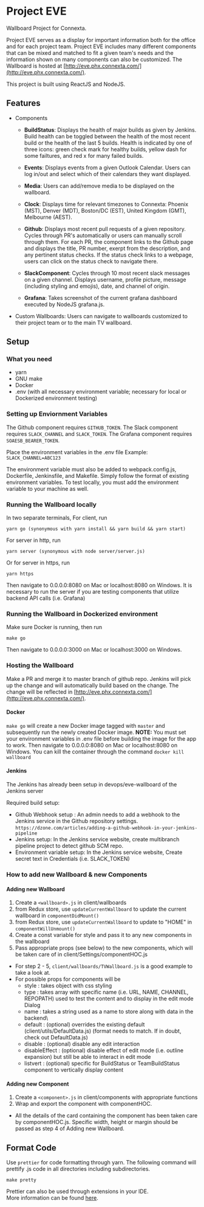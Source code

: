 # Project EVE

Wallboard Project for Connexta.

Project EVE serves as a display for important information both for the office and for each project team.  Project EVE includes many different components that can be mixed and matched to fit a given team's needs and the information shown on many components can also be customized.  The Wallboard is hosted at [http://eve.phx.connexta.com/](http://eve.phx.connexta.com/).

This project is built using ReactJS and NodeJS.

## Features

- Components

  - **BuildStatus**: Displays the health of major builds as given by Jenkins.  Build health can be toggled between the health of the most recent build or the health of the last 5 builds.  Health is indicated by one of three icons: green check mark for healthy builds, yellow dash for some failtures, and red x for many failed builds.
  
  - **Events**: Displays events from a given Outlook Calendar.  Users can log in/out and select which of their calendars they want displayed.
  
  - **Media**: Users can add/remove media to be displayed on the wallboard.
  
  - **Clock**: Displays time for relevant timezones to Connexta: Phoenix (MST), Denver (MDT), Boston/DC (EST), United Kingdom (GMT), Melbourne (AEST).
  
  - **Github**: Displays most recent pull requests of a given repository.  Cycles through PR's automatically or users can manually scroll through them.  For each PR, the component links to the Github page and displays the title, PR number, exerpt from the description, and any pertinent status checks.  If the status check links to a webpage, users can click on the status check to navigate there.
  
  - **SlackComponent**: Cycles through 10 most recent slack messages on a given channel.  Displays username, profile picture, message (including styling and emojis), date, and channel of origin.

  - **Grafana**: Takes screenshot of the current grafana dashboard executed by NodeJS grafana.js.

- Custom Wallboards: Users can navigate to wallboards customized to their project team or to the main TV wallboard.

## Setup

### What you need
- yarn
- GNU make
- Docker
- .env (with all necessary environment variable; necessary for local or Dockerized environment testing)

### Setting up Enviornment Variables
The Github component requires ```GITHUB_TOKEN```.
The Slack component requires ```SLACK_CHANNEL``` and ```SLACK_TOKEN```.
The Grafana component requires ```SOAESB_BEARER_TOKEN```.

Place the environment variables in the .env file
Example: ```SLACK_CHANNEL=ABC123```

The environment variable must also be added to webpack.config.js, Dockerfile, Jenkinsfile, and Makefile. Simply follow the format of existing environment variables.  To test locally, you must add the environment variable to your machine as well.

### Running the Wallboard locally
In two separate terminals,
For client, run
```
yarn go (synonymous with yarn install && yarn build && yarn start)
```
For server in http, run
```
yarn server (synonymous with node server/server.js)
```
Or for server in https, run
```
yarn https
```
Then navigate to 0.0.0.0:8080 on Mac or localhost:8080 on Windows.
It is necessary to run the server if you are testing components that utilize backend API calls (i.e. Grafana)
  
### Running the Wallboard in Dockerized environment
Make sure Docker is running, then run
```
make go
```
Then navigate to 0.0.0.0:3000 on Mac or localhost:3000 on Windows.

### Hosting the Wallboard
Make a PR and merge it to master branch of github repo.
Jenkins will pick up the change and will automatically build based on the change.
The change will be reflected in [http://eve.phx.connexta.com/](http://eve.phx.connexta.com/).

#### Docker
```make go``` will create a new Docker image tagged with `master` and subsequently run the newly created Docker image.
**NOTE:** You must set your environment variables in .env file before building the image for the app to work. 
Then navigate to 0.0.0.0:8080 on Mac or localhost:8080 on Windows. 
You can kill the container through the command ```docker kill wallboard```  

#### Jenkins
The Jenkins has already been setup in devops/eve-wallboard of the Jenkins server

Required build setup:
- Github Webhook setup : An admin needs to add a webhook to the Jenkins service in the Github repository settings.
`https://dzone.com/articles/adding-a-github-webhook-in-your-jenkins-pipeline`
- Jenkins setup: In the Jenkins service website, create multibranch pipeline project to detect github SCM repo.
- Environment variable setup: In the Jenkins service website, Create secret text in Credentials (i.e. SLACK_TOKEN)

### How to add new Wallboard & new Components

#### Adding new Wallboard
1. Create a `<wallboard>.js` in client/wallboards
2. from Redux store, use `updateCurrentWallboard` to update the current wallboard in `componentDidMount()`
3. from Redux store, use `updateCurrentWallboard` to update to "HOME" in `componentWillUnmount()`
4. Create a const variable for style and pass it to any new components in the wallboard
5. Pass appropriate props (see below) to the new components, which will be taken care of in client/Settings/componentHOC.js

- For step 2 - 5, `client/wallboards/TVWallboard.js` is a good example to take a look at.
- For possible props for components will be
  - style : takes object with css styling
  - type : takes array with specific name (i.e. URL, NAME, CHANNEL, REPOPATH) used to test the content and to display in the edit mode Dialog
  - name : takes a string used as a name to store along with data in the backend\
  - default : (optional) overrides the existing default (client/utils/DefaultData.js) (format needs to match. If in doubt, check out DefaultData.js)
  - disable : (optional) disable any edit interaction
  - disableEffect : (optional) disable effect of edit mode (i.e. outline expansion) but still be able to interact in edit mode
  - listvert : (optional) specific for BuildStatus or TeamBuildStatus component to vertically display content

#### Adding new Component
1. Create a `<component>.js` in client/components with appropriate functions
2. Wrap and export the component with componentHOC.

- All the details of the card containing the component has been taken care by componentHOC.js. Specific width, height or margin should be passed as step 4 of Adding new Wallboard.

## Format Code
Use `prettier` for code formatting through yarn. The following command will prettify .js code in all directories including subdirectories.
```
make pretty
```  
Prettier can also be used through extensions in your IDE.   
More information can be found [here](https://prettier.io/).